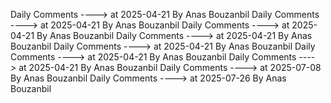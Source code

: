 Daily Comments ---->          at      2025-04-21 By Anas Bouzanbil
Daily Comments ---->          at      2025-04-21 By Anas Bouzanbil
Daily Comments ---->          at      2025-04-21 By Anas Bouzanbil
Daily Comments ---->          at      2025-04-21 By Anas Bouzanbil
Daily Comments ---->          at      2025-04-21 By Anas Bouzanbil
Daily Comments ---->          at      2025-04-21 By Anas Bouzanbil
Daily Comments ---->          at      2025-04-21 By Anas Bouzanbil
Daily Comments ---->          at      2025-07-08 By Anas Bouzanbil
Daily Comments ---->          at      2025-07-26 By Anas Bouzanbil
